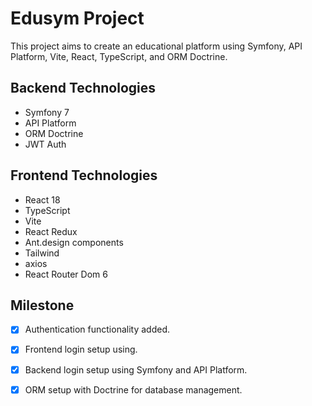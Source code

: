 

# Edusym Project

This project aims to create an educational platform using Symfony, API Platform, Vite, React, TypeScript, and ORM Doctrine.

## Backend Technologies

- Symfony 7
- API Platform
- ORM Doctrine
- JWT Auth

## Frontend Technologies

- React 18
- TypeScript
- Vite
- React Redux
- Ant.design components
- Tailwind
- axios
- React Router Dom 6

## Milestone

- [x] Authentication functionality added.
- [x] Frontend login setup using.
- [x] Backend login setup using Symfony and API Platform.
- [x] ORM setup with Doctrine for database management.

